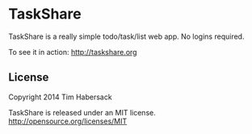 # TaskShare

TaskShare is a really simple todo/task/list web app. No logins required.

To see it in action: http://taskshare.org

## License

Copyright 2014 Tim Habersack

TaskShare is released under an MIT license. http://opensource.org/licenses/MIT  
